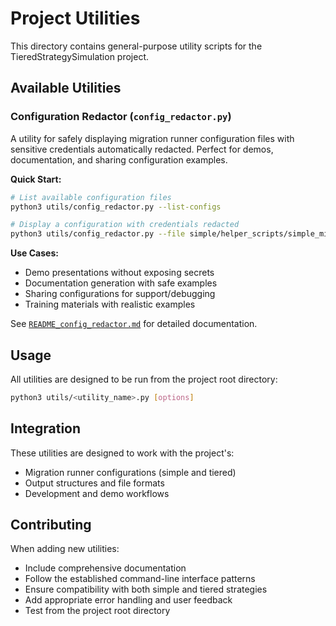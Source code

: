 # Project Utilities

This directory contains general-purpose utility scripts for the TieredStrategySimulation project.

## Available Utilities

### Configuration Redactor (`config_redactor.py`)

A utility for safely displaying migration runner configuration files with sensitive credentials automatically redacted. Perfect for demos, documentation, and sharing configuration examples.

**Quick Start:**
```bash
# List available configuration files
python3 utils/config_redactor.py --list-configs

# Display a configuration with credentials redacted
python3 utils/config_redactor.py --file simple/helper_scripts/simple_migration_config_sample.yaml
```

**Use Cases:**
- Demo presentations without exposing secrets
- Documentation generation with safe examples
- Sharing configurations for support/debugging
- Training materials with realistic examples

See [`README_config_redactor.md`](README_config_redactor.md) for detailed documentation.

## Usage

All utilities are designed to be run from the project root directory:

```bash
python3 utils/<utility_name>.py [options]
```

## Integration

These utilities are designed to work with the project's:
- Migration runner configurations (simple and tiered)
- Output structures and file formats
- Development and demo workflows

## Contributing

When adding new utilities:
- Include comprehensive documentation
- Follow the established command-line interface patterns
- Ensure compatibility with both simple and tiered strategies
- Add appropriate error handling and user feedback
- Test from the project root directory 